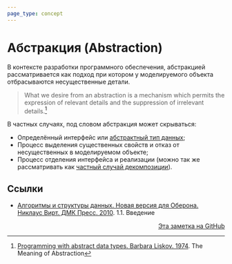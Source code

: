 ```yaml
---
page_type: concept
---
```


# Абстракция (Abstraction)

В контексте разработки программного обеспечения, абстракцией рассматривается как подход при котором у моделируемого объекта отбрасываются несущественные детали.

> What we desire from an abstraction is a mechanism which permits the expression of relevant details and the suppression of irrelevant details.[^1]

В частных случаях, под словом абстракция может скрываться:

- Определённый интерфейс или [абстрактный тип данных](20221023123217.md);
- Процесс выделения существенных свойств и отказ от несущественных в моделируемом объекте;
- Процесс отделения интерфейса и реализации (можно так же рассматривать как [частный случай декомпозиции](20221029235132.md)).

## Ссылки

- [Алгоритмы и структуры данных. Новая версия для Оберона. Никлаус Вирт. ДМК Пресс. 2010](WirthAlgorithmsAndDataStructures2010.md). 1.1. Введение

[^1]: [Programming with abstract data types. Barbara Liskov. 1974](LiskovProgrammingWithAbstractDataTypes1974.md). The Meaning of Abstraction



<p v-pre style="text-align: right">
  <a href="https://github.com/Kverde/algorithms/blob/main/source/20221029234239.md">
  Эта заметка на GitHub
  </a>
</p>
